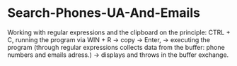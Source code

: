 # Search-Phones-UA-And-Emails

Working with regular expressions and the clipboard on the principle: 
CTRL + C, running the program via WIN + R -> copy -> Enter, -> executing the program (through regular expressions collects data from the buffer: phone numbers and emails adress.) -> displays and throws in the buffer exchange.
